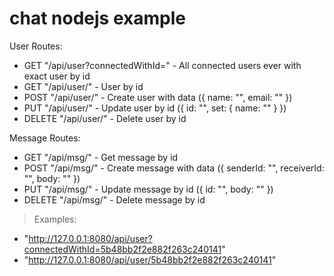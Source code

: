 # chat nodejs example
User Routes:
  - GET "/api/user?connectedWithId=<id>" - All connected users ever with exact user by id
  - GET "/api/user/<id>" - User by id
  - POST "/api/user/" - Create user with data ({ name: "", email: "" })
  - PUT "/api/user/" - Update user by id ({ id: "", set: { name: "" } })
  - DELETE "/api/user/<id>" - Delete user by id
  
Message Routes:
  - GET "/api/msg/<id>" - Get message by id
  - POST "/api/msg/" - Create message with data ({ senderId: "", receiverId: "", body: "" })
  - PUT "/api/msg/" - Update message by id ({ id: "", body: "" })
  - DELETE "/api/msg/<id>" - Delete message by id

> Examples:
  - "http://127.0.0.1:8080/api/user?connectedWithId=5b48bb2f2e882f263c240141"
  - "http://127.0.0.1:8080/api/user/5b48bb2f2e882f263c240141"
